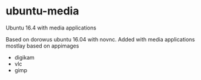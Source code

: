 # ubuntu-media
Ubuntu 16.4 with media applications

Based on dorowus ubuntu 16.04 with novnc. Added with media applications
mostlay based on appimages
- digikam
- vlc
- gimp

